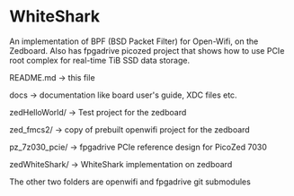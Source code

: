 # WhiteShark

An implementation of BPF (BSD Packet Filter) for Open-Wifi, on the Zedboard.   Also has fpgadrive picozed 
project that shows how to use PCIe root complex for real-time TiB SSD data storage.

README.md -> this file

docs -> documentation like board user's guide, XDC files etc.

zedHelloWorld/ -> Test project for the zedboard

zed_fmcs2/ -> copy of prebuilt openwifi project for the zedboard

pz_7z030_pcie/ -> fpgadrive PCIe reference design for PicoZed 7030

zedWhiteShark/ -> WhiteShark implementation on zedboard

The other two folders are openwifi and fpgadrive git submodules


